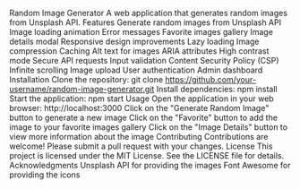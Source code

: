 Random Image Generator
A web application that generates random images from Unsplash API.
Features
Generate random images from Unsplash API
Image loading animation
Error messages
Favorite images gallery
Image details modal
Responsive design improvements
Lazy loading
Image compression
Caching
Alt text for images
ARIA attributes
High contrast mode
Secure API requests
Input validation
Content Security Policy (CSP)
Infinite scrolling
Image upload
User authentication
Admin dashboard
Installation
Clone the repository: git clone https://github.com/your-username/random-image-generator.git
Install dependencies: npm install
Start the application: npm start
Usage
Open the application in your web browser: http://localhost:3000
Click on the "Generate Random Image" button to generate a new image
Click on the "Favorite" button to add the image to your favorite images gallery
Click on the "Image Details" button to view more information about the image
Contributing
Contributions are welcome! Please submit a pull request with your changes.
License
This project is licensed under the MIT License. See the LICENSE file for details.
Acknowledgments
Unsplash API for providing the images
Font Awesome for providing the icons

